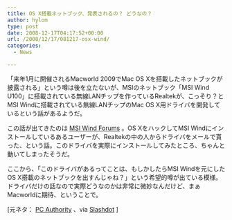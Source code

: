 ```yaml
---
title: OS X搭載ネットブック、発表されるの？ どうなの？
author: hylom
type: post
date: 2008-12-17T04:17:52+00:00
url: /2008/12/17/081217-osx-wind/
categories:
  - News

---
```

「来年1月に開催されるMacworld 2009でMac OS Xを搭載したネットブックが披露される」という噂は後を立たないが、MSIのネットブック「MSI Wind U100」に搭載されている無線LANチップを作っているRealtekが、こっそり？とMSI Windに搭載されている無線LANチップのMac OS X用ドライバを開発しているという話があるようだ。

この話が出てきたのは   [MSI Wind Forums][1] 。OS XをハックしてMSI Windにインストールしているあるユーザーが、Realtekの中の人からドライバをメールで貰った、という話。このドライバを実際にインストールしてみたところ、ちゃんと動いてしまったそうだ。

ここから、「このドライバがあるってことは、もしかしたらMSI Windを元にしたOS X搭載のネットブックを出すんじゃね？」という希望的噂が出ている模様。ドライバだけの話なので実際どうなのかは非常に微妙なんだけど、まぁMacworldに期待、ということで。

[元ネタ：   [PC Authority][2] 、via   [Slashdot][3] ]

 [1]: http://forums.msiwind.net/mac/great-news-regarding-rtl8187se-wifi-module-t3986-160.html
 [2]: http://www.pcauthority.com.au/News/131177&#44;macworld-2009-rumour-mill-windkintosh.aspx
 [3]: http://mobile.slashdot.org/article.pl?sid=08%2F12%2F16%2F141209